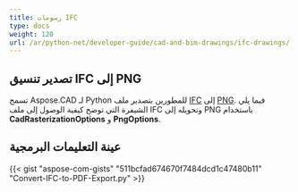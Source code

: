 ```yaml
---
title: رسومات IFC
type: docs
weight: 120
url: /ar/python-net/developer-guide/cad-and-bim-drawings/ifc-drawings/
---
```


## **تصدير تنسيق IFC إلى PNG**

تسمح Aspose.CAD لـ Python للمطورين بتصدير ملف [IFC](https://docs.fileformat.com/cad/ifc/) إلى [PNG](https://docs.fileformat.com/image/png/).
فيما يلي الشيفرة التي توضح كيفية الوصول إلى ملف IFC وتحويله إلى PNG باستخدام **CadRasterizationOptions** و **PngOptions**.

## عينة التعليمات البرمجية

{{< gist "aspose-com-gists" "511bcfad674670f7484dcd1c47480b11" "Convert-IFC-to-PDF-Export.py" >}}
